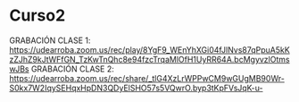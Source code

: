 # Curso2

GRABACIÓN CLASE 1: https://udearroba.zoom.us/rec/play/8YgF9_WEnYhXGi04fJlNvs87qPpuA5kKzZJhZ9kJtWFfGN_TzKwTnQhc8e94fzcTrqaMlOfH1UyRR64A.bcMgyvzlOtmswJBs
GRABACIÓN CLASE 2: https://udearroba.zoom.us/rec/share/_tlG4XzLrWPPwCM9wGUgMB90Wr-S0kx7W2IqySEHqxHpDN3QDyElSHO57s5VQwrO.byp3tKpFVsJqK-u-
